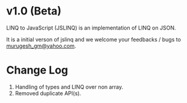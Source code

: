 v1.0 (Beta)
==========

LINQ to JavaScript (JSLINQ) is an implementation of LINQ on JSON.

It is a initial verson of jslinq and we welcome your feedbacks / bugs to murugesh_gm@yahoo.com.

Change Log
==========

1. Handling of types and LINQ over non array.
2. Removed duplicate API(s). 
